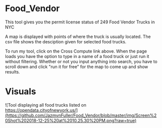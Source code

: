 # Food_Vendor
This tool gives you the permit license status of 249 Food Vendor Trucks in NYC

A map is displayed with points of where the truck is usually located.
The csv file shows the desciption given for selected food trucks. 

To run my tool, click on the Cross Compute link above. When the page loads you have the option to type in a name of a food truck or just run it without filtering. Whether or not you input anything into search, you have to scroll down and click "run it for free" for the map to come up and show results. 

# Visuals
![Tool displaying all food trucks listed on https://opendata.cityofnewyork.us/](https://github.com/JazmynFuller/Food_Vendor/blob/master/img/Screen%20Shot%202018-12-25%20at%2010.25.30%20PM.png?raw=true)
